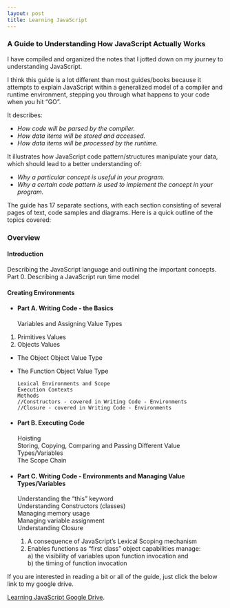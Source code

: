 ```yaml
---
layout: post
title: Learning JavaScript
---
```


### A Guide to Understanding How JavaScript Actually Works

I have compiled and organized the notes that I jotted down on my journey to understanding JavaScript.  

I think this guide is a lot different than most guides/books because it attempts to explain JavaScript within a generalized model of a compiler and runtime environment, stepping you through what happens to your code when you hit “GO”.

It describes:
* _How code will be parsed by the compiler._
* _How data items will be stored and accessed._
* _How data items will be processed by the runtime._

It illustrates how JavaScript code pattern/structures manipulate your data, which should lead to a better understanding of:

* _Why a particular concept is useful in your program._
* _Why a certain code pattern is used to implement the concept in your program._

The guide has 17 separate sections, with each section consisting of several pages of text, code samples and diagrams.
Here is a quick outline of the topics covered:


### Overview

#### __Introduction__

  Describing the JavaScript language and outlining the important concepts.  
  Part 0. Describing a JavaScript run time model

#### __Creating Environments__
*   #### Part A. Writing Code - the Basics
      Variables and Assigning Value Types    
1.    Primitives Values          
2.    Objects Values
* The Object Object Value Type
* The Function Object Value Type
  
      Lexical Environments and Scope      
      Execution Contexts      
      Methods      
      //Constructors - covered in Writing Code - Environments      
      //Closure - covered in Writing Code - Environments
      

*   #### Part B.  Executing Code
    Hoisting    
    Storing, Copying, Comparing and Passing Different Value Types/Variables    
    The Scope Chain

*   #### Part C.  Writing Code - Environments and Managing Value Types/Variables
    Understanding the “this” keyword    
    Understanding Constructors (classes)    
    Managing memory usage    
    Managing variable assignment    
    Understanding Closure    
      1) A consequence of JavaScript’s Lexical Scoping mechanism    
      2) Enables functions as “first class” object capabilities manage:    
        a) the visibility of variables upon function invocation and    
        b) the timing of function invocation

If you are interested in reading a bit or all of the guide, just click the below link to my google drive.

[Learning JavaScript Google Drive](https://drive.google.com/drive/folders/0B-wpj2yxxOAwN1ZTMHpMUkpNVnM).
